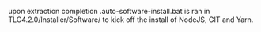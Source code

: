 upon extraction completion .auto-software-install.bat is ran in TLC4.2.0/Installer/Software/ to kick off the install of NodeJS, GIT and Yarn.
